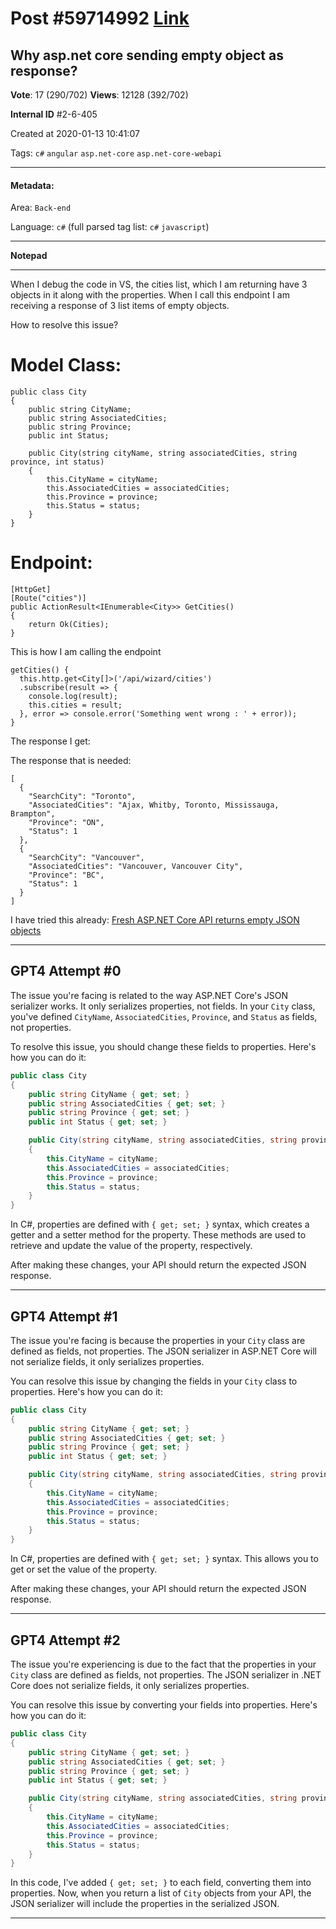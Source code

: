 
# Post \#59714992 [Link](https://stackoverflow.com/questions/59714992/)

## Why asp.net core sending empty object as response?

**Vote**: 17 (290/702) **Views**: 12128 (392/702) 

**Internal ID** \#2-6-405

Created at 2020-01-13 10:41:07

Tags: `c#` `angular` `asp.net-core` `asp.net-core-webapi`

----------

#### Metadata:

Area: `Back-end`

Language: `c#` (full parsed tag list: `c#` `javascript`)

----------

**Notepad**


----------

When I debug the code in VS, the cities list, which I am returning have 3 objects in it along with the properties. When I call this endpoint I am receiving a response of 3 list items of empty objects. 

How to resolve this issue?


# Model Class:



```
public class City
{
    public string CityName;
    public string AssociatedCities; 
    public string Province;
    public int Status;

    public City(string cityName, string associatedCities, string province, int status)
    {
        this.CityName = cityName;
        this.AssociatedCities = associatedCities;
        this.Province = province;
        this.Status = status;
    }
}
```



# Endpoint:



```
[HttpGet]
[Route("cities")]
public ActionResult<IEnumerable<City>> GetCities()
{
    return Ok(Cities);
}
```


This is how I am calling the endpoint

```
getCities() {
  this.http.get<City[]>('/api/wizard/cities')
  .subscribe(result => {
    console.log(result);
    this.cities = result;
  }, error => console.error('Something went wrong : ' + error));
}
```


The response I get:
[](https://i.stack.imgur.com/zlyrW.png)

The response that is needed:

```
[
  {
    "SearchCity": "Toronto",
    "AssociatedCities": "Ajax, Whitby, Toronto, Mississauga, Brampton",
    "Province": "ON",
    "Status": 1
  },
  {
    "SearchCity": "Vancouver",
    "AssociatedCities": "Vancouver, Vancouver City",
    "Province": "BC",
    "Status": 1
  }
]
```


I have tried this already: [Fresh ASP.NET Core API returns empty JSON objects](https://stackoverflow.com/questions/44318390/fresh-asp-net-core-api-returns-empty-json-objects)


----------
        
## GPT4 Attempt \#0

The issue you're facing is related to the way ASP.NET Core's JSON serializer works. It only serializes properties, not fields. In your `City` class, you've defined `CityName`, `AssociatedCities`, `Province`, and `Status` as fields, not properties. 

To resolve this issue, you should change these fields to properties. Here's how you can do it:

```csharp
public class City
{
    public string CityName { get; set; }
    public string AssociatedCities { get; set; } 
    public string Province { get; set; }
    public int Status { get; set; }

    public City(string cityName, string associatedCities, string province, int status)
    {
        this.CityName = cityName;
        this.AssociatedCities = associatedCities;
        this.Province = province;
        this.Status = status;
    }
}
```

In C#, properties are defined with `{ get; set; }` syntax, which creates a getter and a setter method for the property. These methods are used to retrieve and update the value of the property, respectively. 

After making these changes, your API should return the expected JSON response.

--------

## GPT4 Attempt \#1

The issue you're facing is because the properties in your `City` class are defined as fields, not properties. The JSON serializer in ASP.NET Core will not serialize fields, it only serializes properties.

You can resolve this issue by changing the fields in your `City` class to properties. Here's how you can do it:

```csharp
public class City
{
    public string CityName { get; set; }
    public string AssociatedCities { get; set; } 
    public string Province { get; set; }
    public int Status { get; set; }

    public City(string cityName, string associatedCities, string province, int status)
    {
        this.CityName = cityName;
        this.AssociatedCities = associatedCities;
        this.Province = province;
        this.Status = status;
    }
}
```

In C#, properties are defined with `{ get; set; }` syntax. This allows you to get or set the value of the property. 

After making these changes, your API should return the expected JSON response.

--------

## GPT4 Attempt \#2

The issue you're experiencing is due to the fact that the properties in your `City` class are defined as fields, not properties. The JSON serializer in .NET Core does not serialize fields, it only serializes properties. 

You can resolve this issue by converting your fields into properties. Here's how you can do it:

```csharp
public class City
{
    public string CityName { get; set; }
    public string AssociatedCities { get; set; } 
    public string Province { get; set; }
    public int Status { get; set; }

    public City(string cityName, string associatedCities, string province, int status)
    {
        this.CityName = cityName;
        this.AssociatedCities = associatedCities;
        this.Province = province;
        this.Status = status;
    }
}
```

In this code, I've added `{ get; set; }` to each field, converting them into properties. Now, when you return a list of `City` objects from your API, the JSON serializer will include the properties in the serialized JSON.

--------
